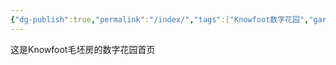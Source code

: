 ```yaml
---
{"dg-publish":true,"permalink":"/index/","tags":["Knowfoot数字花园","gardenEntry"]}
---
```


这是Knowfoot毛坯房的数字花园首页